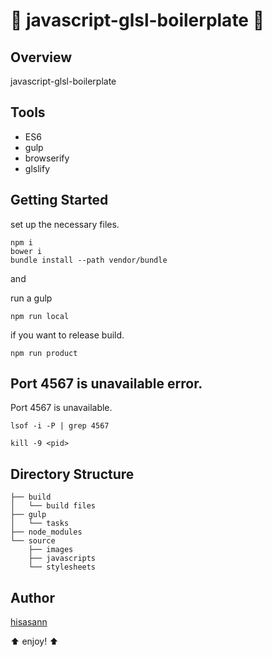 :lipstick: javascript-glsl-boilerplate :lipstick:
===============

## Overview

javascript-glsl-boilerplate

## Tools

* ES6
* gulp
* browserify
* glslify

## Getting Started

set up the necessary files.

    npm i
    bower i
    bundle install --path vendor/bundle 
    
and

run a gulp

    npm run local
    
if you want to release build.

    npm run product

## Port 4567 is unavailable error.

Port 4567 is unavailable.

    lsof -i -P | grep 4567

    kill -9 <pid>

## Directory Structure

    ├── build
    │   └── build files
    ├── gulp
    │   └── tasks
    ├── node_modules
    └── source
        ├── images
        ├── javascripts
        └── stylesheets

## Author

[hisasann](https://github.com/hisasann)

:arrow_up: enjoy! :arrow_up:

